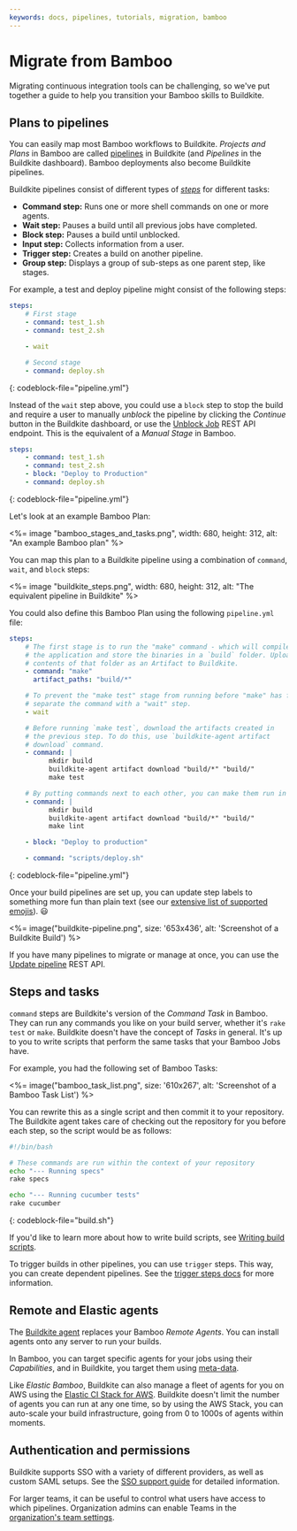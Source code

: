 ```yaml
---
keywords: docs, pipelines, tutorials, migration, bamboo
---
```


# Migrate from Bamboo

Migrating continuous integration tools can be challenging, so we've put together a guide to help you transition your Bamboo skills to Buildkite.

## Plans to pipelines

<!--alex ignore easy-->

You can easily map most Bamboo workflows to Buildkite. _Projects and Plans_ in Bamboo are called [pipelines](/docs/pipelines) in Buildkite (and _Pipelines_ in the Buildkite dashboard). Bamboo deployments also become Buildkite pipelines.

Buildkite pipelines consist of different types of [_steps_](/docs/pipelines/step-reference) for different tasks:

-   **Command step:** Runs one or more shell commands on one or more agents.
-   **Wait step:** Pauses a build until all previous jobs have completed.
-   **Block step:** Pauses a build until unblocked.
-   **Input step:** Collects information from a user.
-   **Trigger step:** Creates a build on another pipeline.
-   **Group step:** Displays a group of sub-steps as one parent step, like stages.

For example, a test and deploy pipeline might consist of the following steps:

```yaml
steps:
    # First stage
    - command: test_1.sh
    - command: test_2.sh

    - wait

    # Second stage
    - command: deploy.sh
```

{: codeblock-file="pipeline.yml"}

Instead of the `wait` step above, you could use a `block` step to stop the build and require a user to manually _unblock_ the pipeline by clicking the _Continue_ button in the Buildkite dashboard, or use the [Unblock Job](/docs/api/jobs#unblock-a-job) REST API endpoint. This is the equivalent of a _Manual Stage_ in Bamboo.

```yaml
steps:
    - command: test_1.sh
    - command: test_2.sh
    - block: "Deploy to Production"
    - command: deploy.sh
```

{: codeblock-file="pipeline.yml"}

Let's look at an example Bamboo Plan:

<%= image "bamboo_stages_and_tasks.png", width: 680, height: 312, alt: "An example Bamboo plan" %>

You can map this plan to a Buildkite pipeline using a combination of `command`, `wait`, and `block` steps:

<%= image "buildkite_steps.png", width: 680, height: 312, alt: "The equivalent pipeline in Buildkite" %>

You could also define this Bamboo Plan using the following `pipeline.yml` file:

```yaml
steps:
    # The first stage is to run the "make" command - which will compile
    # the application and store the binaries in a `build` folder. Upload the
    # contents of that folder as an Artifact to Buildkite.
    - command: "make"
      artifact_paths: "build/*"

    # To prevent the "make test" stage from running before "make" has finished,
    # separate the command with a "wait" step.
    - wait

    # Before running `make test`, download the artifacts created in
    # the previous step. To do this, use `buildkite-agent artifact
    # download` command.
    - command: |
          mkdir build
          buildkite-agent artifact download "build/*" "build/"
          make test

    # By putting commands next to each other, you can make them run in parallel.
    - command: |
          mkdir build
          buildkite-agent artifact download "build/*" "build/"
          make lint

    - block: "Deploy to production"

    - command: "scripts/deploy.sh"
```

{: codeblock-file="pipeline.yml"}

Once your build pipelines are set up, you can update step labels to something more fun than plain text (see our [extensive list of supported emojis](https://github.com/buildkite/emojis)). :smiley:

<%= image("buildkite-pipeline.png", size: '653x436', alt: 'Screenshot of a Buildkite Build') %>

If you have many pipelines to migrate or manage at once, you can use the [Update pipeline](/docs/api/pipelines#update-a-pipeline) REST API.

## Steps and tasks

`command` steps are Buildkite's version of the _Command Task_ in Bamboo. They can run any commands you like on your build server, whether it's `rake test` or `make`. Buildkite doesn't have the concept of _Tasks_ in general. It's up to you to write scripts that perform the same tasks that your Bamboo Jobs have.

For example, you had the following set of Bamboo Tasks:

<%= image("bamboo_task_list.png", size: '610x267', alt: 'Screenshot of a Bamboo Task List') %>

You can rewrite this as a single script and then commit it to your repository. The Buildkite agent takes care of checking out the repository for you before each step, so the script would be as follows:

```bash
#!/bin/bash

# These commands are run within the context of your repository
echo "--- Running specs"
rake specs

echo "--- Running cucumber tests"
rake cucumber
```

{: codeblock-file="build.sh"}

If you'd like to learn more about how to write build scripts, see [Writing build scripts](/docs/builds/writing-build-scripts).

To trigger builds in other pipelines, you can use `trigger` steps. This way, you can create dependent pipelines. See the [trigger steps docs](/docs/pipelines/trigger-step) for more information.

## Remote and Elastic agents

The [Buildkite agent](/docs/agent/v3) replaces your Bamboo _Remote Agents_. You can install agents onto any server to run your builds.

In Bamboo, you can target specific agents for your jobs using their _Capabilities_, and in Buildkite, you target them using [meta-data](/docs/agent/v3/cli-meta-data).

Like _Elastic Bamboo_, Buildkite can also manage a fleet of agents for you on AWS using the [Elastic CI Stack for AWS](/docs/agent/v3/elastic-ci-aws/elastic-ci-stack-overview). Buildkite doesn't limit the number of agents you can run at any one time, so by using the AWS Stack, you can auto-scale your build infrastructure, going from 0 to 1000s of agents within moments.

## Authentication and permissions

Buildkite supports SSO with a variety of different providers, as well as custom SAML setups. See the [SSO support guide](/docs/integrations/sso) for detailed information.

For larger teams, it can be useful to control what users have access to which pipelines. Organization admins can enable Teams in the [organization's team settings](https://buildkite.com/organizations/~/teams).
